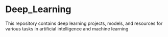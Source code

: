 # Deep_Learning
This repository contains deep learning projects, models, and resources for various tasks in artificial intelligence and machine learning
